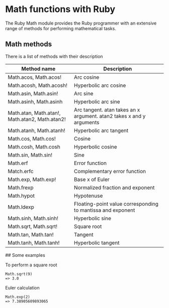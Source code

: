 # Math functions with Ruby

The Ruby Math module provides the Ruby programmer with an extensive range of methods for performing mathematical tasks.

## Math methods

There is a list of methods with their description

| Method name                                    | Description                                                          |
|------------------------------------------------|----------------------------------------------------------------------|
| Math.acos, Math.acos!                          | Arc cosine                                                           |
| Math.acosh, Math.acosh!                        | Hyperbolic arc cosine                                                |
| Math.asin, Math.asin!                          | Arc sine                                                             |
| Math.asinh, Math.asinh                         | Hyperbolic arc sine                                                  |
| Math.atan, Math.atan!, Math.atan2, Math.atan2! | Arc tangent. atan takes an x argument. atan2 takes x and y arguments |
| Math.atanh, Math.atanh!                        | Hyperbolic arc tangent                                               |
| Math.cos, Math.cos!                            | Cosine                                                               |
| Math.cosh, Math.cosh                           | Hyperbolic cosine                                                    |
| Math.sin, Math.sin!                            | Sine                                                                 |
| Math.erf                                       | Error function                                                       |
| Match.erfc                                     | Complementary error function                                         |
| Math.exp, Math.exp!                            | Base x of Euler                                                      |
| Math.frexp                                     | Normalized fraction and exponent                                     |
| Math.hypot                                     | Hypotenuse                                                           |
| Math.ldexp                                     | Floating-point value corresponding to mantissa and exponent          |
| Math.sinh, Math.sinh!                          | Hyperbolic sine                                                      |
| Math.sqrt, Math.sqrt!                          | Square root                                                          |
| Math.tan, Math.tan!                            | Tangent                                                              |
| Math.tanh, Math.tanh!                          | Hyperbolic tangent                                                   |


## Some examples 

To perform a square root
```
Math.sqrt(9)
=> 3.0
```

Euler calculation
```
Math.exp(2)
=> 7.38905609893065
```

